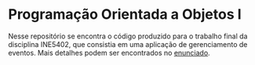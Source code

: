 # Programação Orientada a Objetos I

Nesse repositório se encontra o código produzido para o trabalho final da disciplina INE5402, que consistia em uma aplicação de gerenciamento de eventos. Mais detalhes podem ser encontrados no [enunciado](https://github.com/kundlatsch/UFSC/blob/master/INE5402/Enunciado.pdf).
